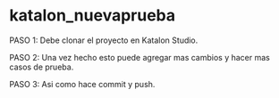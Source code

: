 # katalon_nuevaprueba

PASO 1:
Debe clonar el proyecto en Katalon Studio. 

PASO 2:
Una vez hecho esto puede agregar mas cambios y hacer mas casos de prueba. 

PASO 3:
Asi como hace commit y push.
